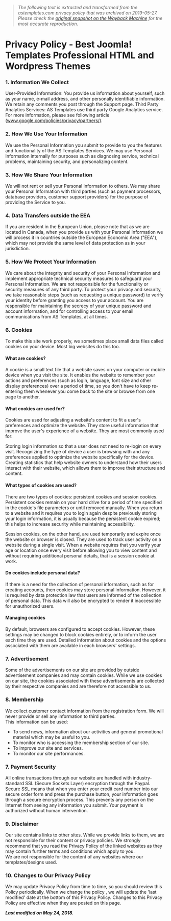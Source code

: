 > *The following text is extracted and transformed from the astemplates.com privacy policy that was archived on 2019-05-27. Please check the [original snapshot on the Wayback Machine](https://web.archive.org/web/20190527053302id_/https%3A//www.astemplates.com/policy) for the most accurate reproduction.*

# Privacy Policy - Best Joomla! Templates Professional HTML and Wordpress Themes

### 1\. Information We Collect

User-Provided Information: You provide us information about yourself, such as your name, e-mail address, and other personally identifiable information. We retain any comments you post through the Support page. Third Party Analytics Services: AS Templates use third party Google Analytics service. For more information, please see following article (www.google.com/policies/privacy/partners/). 

### 2\. How We Use Your Information

We use the Personal Information you submit to provide to you the features and functionality of the AS Templates Services. We may use Personal Information internally for purposes such as diagnosing service, technical problems, maintaining security, and personalizing content. 

### 3\. How We Share Your Information

We will not rent or sell your Personal Information to others. We may share your Personal Information with third parties (such as payment processors, database providers, customer support providers) for the purpose of providing the Service to you. 

### 4\. Data Transfers outside the EEA

If you are resident in the European Union, please note that as we are located in Canada, when you provide us with your Personal Information we will process it in countries outside the European Economic Area ("EEA"), which may not provide the same level of data protection as in your jurisdiction. 

### 5\. How We Protect Your Information

We care about the integrity and security of your Personal Information and implement appropriate technical security measures to safeguard your Personal Information. We are not responsible for the functionality or security measures of any third party. To protect your privacy and security, we take reasonable steps (such as requesting a unique password) to verify your identity before granting you access to your account. You are responsible for maintaining the secrecy of your unique password and account information, and for controlling access to your email communications from AS Templates, at all times. 

### 6\. Cookies

To make this site work properly, we sometimes place small data files called cookies on your device. Most big websites do this too. 

#### **What are cookies?**

A cookie is a small text file that a website saves on your computer or mobile device when you visit the site. It enables the website to remember your actions and preferences (such as login, language, font size and other display preferences) over a period of time, so you don't have to keep re-entering them whenever you come back to the site or browse from one page to another. 

#### **What cookies are used for?**

Cookies are used for adjusting a website's content to fit a user's preferences and optimize the website. They store useful information that improve the user's experience of a website. They are most commonly used for:

Storing login information so that a user does not need to re-login on every visit. Recognizing the type of device a user is browsing with and any preferences applied to optimize the website specifically for the device. Creating statistics that help website owners to understand how their users interact with their website, which allows them to improve their structure and content.

#### **What types of cookies are used?**

There are two types of cookies: persistent cookies and session cookies. Persistent cookies remain on your hard drive for a period of time specified in the cookie's file parameters or until removed manually. When you return to a website and it requires you to login again despite previously storing your login information, it is usually because the persistent cookie expired; this helps to increase security while maintaining accessibility.

Session cookies, on the other hand, are used temporarily and expire once the website or browser is closed. They are used to track user activity on a website during a single visit. When a website requires that you verify your age or location once every visit before allowing you to view content and without requiring additional personal details, that is a session cookie at work.

#### **Do cookies include personal data?**

If there is a need for the collection of personal information, such as for creating accounts, then cookies may store personal information. However, it is required by data protection law that users are informed of the collection of personal data. This data will also be encrypted to render it inaccessible for unauthorized users.

#### **Managing cookies**

By default, browsers are configured to accept cookies. However, these settings may be changed to block cookies entirely, or to inform the user each time they are used. Detailed information about cookies and the options associated with them are available in each browsers' settings. 

### 7\. Advertisement

Some of the advertisements on our site are provided by outside advertisement companies and may contain cookies. While we use cookies on our site, the cookies associated with these advertisements are collected by their respective companies and are therefore not accessible to us. 

### 8\. Membership

We collect customer contact information from the registration form. We will never provide or sell any information to third parties.  
This information can be used: 

  * To send news, information about our activities and general promotional material which may be useful to you. 
  * To monitor who is accessing the membership section of our site. 
  * To improve our site and services. 
  * To monitor our site performances. 



### 7\. Payment Security

All online transactions through our website are handled with industry-standard SSL (Secure Sockets Layer) encryption through the Paypal. Secure SSL means that when you enter your credit card number into our secure order form and press the purchase button, your information goes through a secure encryption process. This prevents any person on the Internet from seeing any information you submit. Your payment is authorized without human intervention. 

### 9\. Disclaimer

Our site contains links to other sites. While we provide links to them, we are not responsible for their content or privacy policies. We strongly recommend that you read the Privacy Policy of the linked websites as they may contain further terms and conditions which apply to you.  
We are not responsible for the content of any websites where our templates/designs used. 

### 10\. Changes to Our Privacy Policy

We may update Privacy Policy from time to time, so you should review this Policy periodically. When we change the policy , we will update the 'last modified' date at the bottom of this Privacy Policy. Changes to this Privacy Policy are effective when they are posted on this page. 

**_Last modified on May 24, 2018._**
